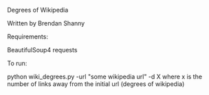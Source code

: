 Degrees of Wikipedia

Written by Brendan Shanny

Requirements:

BeautifulSoup4
requests

To run:

python wiki_degrees.py -url "some wikipedia url" -d X 
where x is the number of links away from the initial url (degrees of wikipedia)
